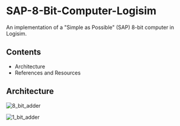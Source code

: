 # SAP-8-Bit-Computer-Logisim
An implementation of a "Simple as Possible" (SAP) 8-bit computer in Logisim.

## Contents
* Architecture
* References and Resources

## Architecture
![8_bit_adder](https://github.com/user-attachments/assets/f7a43040-eab5-4eb1-aec6-6a8878e6b319)

![1_bit_adder](https://github.com/user-attachments/assets/3a8db4a7-1082-423a-9198-bc56cb20d9e2)

